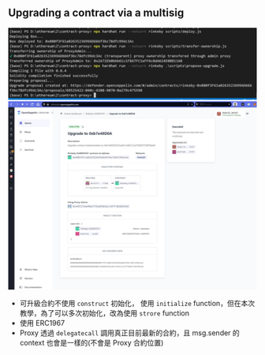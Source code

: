 

## Upgrading a contract via a multisig
![](./group_pic1.JPG)
![](./group_pic2.JPG)

- 可升級合約不使用 `construct` 初始化， 使用 `initialize` function，但在本次教學，為了可以多次初始化，改為使用 `strore` function
- 使用 ERC1967 
- Proxy 透過 `delegatecall` 調用真正目前最新的合約，且 msg.sender 的 context 也會是一樣的(不會是 Proxy 合約位置)

